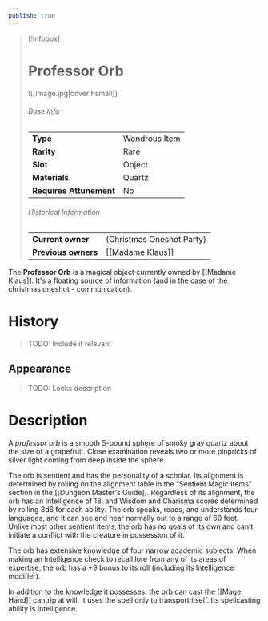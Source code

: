 ```yaml
---
publish: true
---
```

> [!infobox]  
> # Professor Orb
> ![[Image.jpg|cover hsmall]]
> ###### Base Info
> | | |
> |---|---|
> | **Type** | Wondrous Item |
> | **Rarity** | Rare |
> | **Slot** | Object |
> | **Materials** | Quartz |
> | **Requires Attunement** | No |
> ###### Historical Information
> | | |
> |---|---|
> | **Current owner** | (Christmas Oneshot Party) |
> | **Previous owners** | [[Madame Klaus]] |

The **Professor Orb** is a magical object currently owned by [[Madame Klaus]]. It's a floating source of information (and in the case of the christmas oneshot - communication).
# History
> TODO: Include if relevant
## Appearance
> TODO: Looks description
# Description
A _professor orb_ is a smooth 5-pound sphere of smoky gray quartz about the size of a grapefruit. Close examination reveals two or more pinpricks of silver light coming from deep inside the sphere.

The orb is sentient and has the personality of a scholar. Its alignment is determined by rolling on the alignment table in the “Sentient Magic Items” section in the [[Dungeon Master's Guide]]. Regardless of its alignment, the orb has an Intelligence of 18, and Wisdom and Charisma scores determined by rolling 3d6 for each ability. The orb speaks, reads, and understands four languages, and it can see and hear normally out to a range of 60 feet. Unlike most other sentient items, the orb has no goals of its own and can’t initiate a conflict with the creature in possession of it.

The orb has extensive knowledge of four narrow academic subjects. When making an Intelligence check to recall lore from any of its areas of expertise, the orb has a +9 bonus to its roll (including its Intelligence modifier).

In addition to the knowledge it possesses, the orb can cast the [[Mage Hand]] cantrip at will. It uses the spell only to transport itself. Its spellcasting ability is Intelligence.